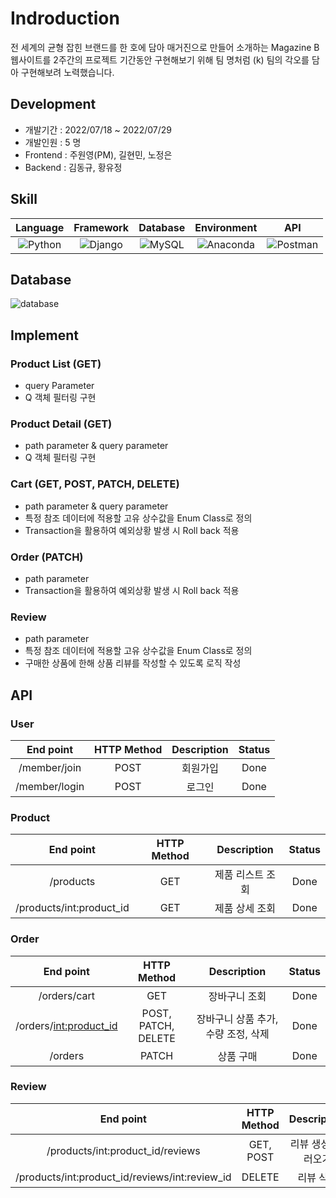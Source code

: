 # Indroduction

전 세계의 균형 잡힌 브랜드를 한 호에 담아 매거진으로 만들어 소개하는 Magazine B 웹사이트를 2주간의 프로젝트 기간동안 구현해보기 위해 팀 명처럼 (k) 팀의 각오를 담아 구현해보려 노력했습니다.

## Development

* 개발기간   : 2022/07/18 ~ 2022/07/29
* 개발인원   : 5 명
* Frontend : 주원영(PM), 길현민, 노정은
* Backend  : 김동규, 황유정

## Skill

|                                                Language                                                	|                                                   Framework                                                  	|                                                Database                                                	|                                                     Environment                                                    	|                                                    API                                                   	|
|:------------------------------------------------------------------------------------------------------:	|:------------------------------------------------------------------------------------------------------------:	|:------------------------------------------------------------------------------------------------------:	|:------------------------------------------------------------------------------------------------------------------:	|:--------------------------------------------------------------------------------------------------------:	|
| ![Python](https://img.shields.io/badge/python-3670A0?style=for-the-badge&logo=python&logoColor=ffdd54) 	| ![Django](https://img.shields.io/badge/django-%23092E20.svg?style=for-the-badge&logo=django&logoColor=white) 	| ![MySQL](https://img.shields.io/badge/mysql-%2300f.svg?style=for-the-badge&logo=mysql&logoColor=white) 	| ![Anaconda](https://img.shields.io/badge/Anaconda-%2344A833.svg?style=for-the-badge&logo=anaconda&logoColor=white) 	| ![Postman](https://img.shields.io/badge/Postman-FF6C37?style=for-the-badge&logo=postman&logoColor=white) 	|

## Database

![database](Screenshot%20from%202022-07-30%2013-31-31.png)

## Implement

### Product List (GET)

* query Parameter
* Q 객체 필터링 구현

### Product Detail (GET)

* path parameter & query parameter
* Q 객체 필터링 구현

### Cart (GET, POST, PATCH, DELETE)

* path parameter & query parameter
* 특정 참조 데이터에 적용할 고유 상수값을 Enum Class로 정의
* Transaction을 활용하여 예외상황 발생 시 Roll back 적용

### Order (PATCH)

* path parameter
* Transaction을 활용하여 예외상황 발생 시 Roll back 적용

### Review

* path parameter
* 특정 참조 데이터에 적용할 고유 상수값을 Enum Class로 정의
* 구매한 상품에 한해 상품 리뷰를 작성할 수 있도록 로직 작성

## API

### User

|   End point   	| HTTP Method 	| Description 	| Status 	|
|:-------------:	|:-----------:	|:-----------:	|:------:	|
|  /member/join 	|     POST    	|   회원가입  	|  Done  	|
| /member/login 	|     POST    	|    로그인   	|  Done  	|

### Product

|          End point         	| HTTP Method 	| Description 	| Status 	|
|:--------------------------:	|:-----------:	|:-----------:	|:------:	|
|          /products         	|     GET     	| 제품 리스트 조회 	|  Done  	|
| /products/int:product_id 	|     GET     	|  제품 상세 조회  	|  Done  	|

### Order

|         End point        	|     HTTP Method     	|             Description             	| Status 	|
|:------------------------:	|:-------------------:	|:-----------------------------------:	|:------:	|
|       /orders/cart       	|         GET         	|            장바구니 조회            	|  Done  	|
| /orders/<int:product_id> 	| POST, PATCH, DELETE 	| 장바구니 상품 추가, 수량 조정, 삭제 	|  Done  	|
| /orders | PATCH | 상품 구매 | Done |

### Review

|                    End point                   	| HTTP Method 	|     Description     	| Status 	|
|:----------------------------------------------:	|:-----------:	|:-------------------:	|:------:	|
|        /products/int:product_id/reviews        	|  GET, POST  	| 리뷰 생성, 불러오기 	|  Done  	|
| /products/int:product_id/reviews/int:review_id 	|    DELETE   	|      리뷰 삭제      	|  Done  	|
